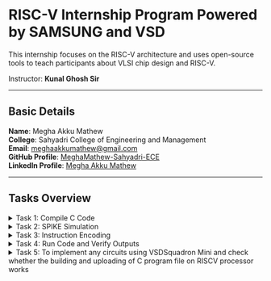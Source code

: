 # RISC-V Internship Program **Powered by SAMSUNG and VSD**

This internship focuses on the RISC-V architecture and uses open-source tools to teach participants about VLSI chip design and RISC-V.

Instructor: **Kunal Ghosh Sir**

---

## Basic Details

**Name**: Megha Akku Mathew  
**College**: Sahyadri College of Engineering and Management  
**Email**: [meghaakkumathew@gmail.com](mailto:meghaakkumathew@gmail.com)  
**GitHub Profile**: [MeghaMathew-Sahyadri-ECE](https://github.com/MeghaMathew-Sahyadri-ECE)  
**LinkedIn Profile**: [Megha Akku Mathew](https://www.linkedin.com/in/megha-akku-mathew-1545b2257/)

---

## Tasks Overview

<details>
<summary>Task 1: Compile C Code</summary>

The task involved referring to C-based and RISC-V-based lab videos and executing the process of compiling C code using GCC and the RISC-V compiler.

### C Based Lab
![output 1](https://github.com/user-attachments/assets/0c3420bd-0d41-48e8-8831-8577e1479a93)

![output 2](https://github.com/user-attachments/assets/113524fc-321d-4187-8299-47e57ba2ef7c)

![sum 1 to n code](https://github.com/user-attachments/assets/eb2920ad-7b90-4135-8542-1eaad2e3f619)

### RISC-V based lab
![1](https://github.com/user-attachments/assets/01e4329e-e5cd-4e92-83e1-e93b3f57219d)

![2](https://github.com/user-attachments/assets/4932e3a8-7fca-4b4b-804b-6a7625e22c7d)

![3](https://github.com/user-attachments/assets/2ed4f378-2609-4638-86ae-11d19a0fc36e)

![cat sum1ton c](https://github.com/user-attachments/assets/00b122a8-b1f4-4815-a81d-e2b0332974fa)

</details>

<details>
<summary>Task 2: SPIKE Simulation</summary>
  
- Performing SPIKE simulation.
- Debugging the C code in Interactive Debugging Mode using Spike.

C Code :
![C Code](https://github.com/user-attachments/assets/d425cf52-a7cc-4300-9929-9593d314a08a)

o1 object dump:
![o1 object dump](https://github.com/user-attachments/assets/8c3422b4-4d64-4637-86f9-99228504ca55)

o1 terminal 1 :
![o1 terminal 1](https://github.com/user-attachments/assets/fb5edd0e-c724-44e3-a7e1-c8366365b8b9)

o1 terminal 2 :
![o1 terminal 2](https://github.com/user-attachments/assets/5aa76eba-d4e2-41d0-a818-c5f468d2754a)

ofast object dump :
![ofast object dump](https://github.com/user-attachments/assets/6683f1be-8a55-4d8e-8c98-9d2fbe6350d8)

ofast terminal :
![ofast terminal](https://github.com/user-attachments/assets/4a2f8f44-aaba-4e2c-b35c-19b43641e2d7)


</details>

<details>
<summary>Task 3: Instruction Encoding</summary>

The goal is to identify the instruction type, decode the given instructions, and represent the exact 32-bit machine code in the desired format.


### Instruction 1: `lui a0, 0x2b`  
![Screenshot 2025-01-16 183517](https://github.com/user-attachments/assets/88e483b3-8f7f-4345-b1d9-3de21147da54)  
**Operation**: Load the upper 20 bits of an immediate (`0x2b`) into register `a0`.  
- **Opcode**: `0110111` (for `lui`)  
- **Destination Register (rd)**: `a0` → `x10` (binary: `01010`)  
- **Immediate (imm[31:12])**: `0x2b` → `0000000000101011` (binary)  
**Encoding into Machine Code**:  
imm[31:12]         | rd      | opcode --->0000000000101011  | 01010   | 0110111  
- **Binary**: `0000000000101011010100110111`  
- **Hexadecimal**: `0x002b537`  

---

### Instruction 2: `addi sp, sp, -32`  
![Screenshot 2025-01-16 184848](https://github.com/user-attachments/assets/129cff5e-fb51-4c4a-b84d-9873402b46e3)  
**Operation**: Add `-32` to the stack pointer (`sp`).  
- **Opcode**: `0010011` (for immediate arithmetic operations like `addi`)  
- **Function (funct3)**: `000` (for addition)  
- **Source Register (rs1)**: `sp` → `x2` (binary: `00010`)  
- **Destination Register (rd)**: `sp` → `x2` (binary: `00010`)  
- **Immediate (imm[11:0])**: `-32` → `1111111111100000` (12-bit two’s complement)  
**Encoding into Machine Code**:  
imm[11:0]        | rs1    | funct3 | rd      | opcode -----> 111111111110     | 00010  | 000    | 00010   | 0010011  
- **Binary**: `11111111111000010000100110011`  
- **Hexadecimal**: `0xfe010113`

---

### Instruction 3: `sd ra, 24(sp)`  
![Screenshot 2025-01-16 184929](https://github.com/user-attachments/assets/a965e099-9b5b-488a-bcae-841197513dfd)  
**Operation**: Store the value in `ra` into memory at offset `24` from `sp`.  
- **Opcode**: `0100011` (for store instructions)  
- **Function (funct3)**: `011` (for `sd`, store double-word)  
- **Source Register 1 (rs1)**: `sp` → `x2` (binary: `00010`)  
- **Source Register 2 (rs2)**: `ra` → `x1` (binary: `00001`)  
- **Immediate (imm[11:0])**:  
  - **imm[11:5]**: `0000011`  
  - **imm[4:0]**: `11000`  
**Encoding into Machine Code**:  
imm[11:5] | rs2   | rs1    | funct3 | imm[4:0] | opcode ------> 0000011   | 00001 | 00010  | 011    | 11000    | 0100011  
- **Binary**: `000001100001000100110000100011`  
- **Hexadecimal**: `0x01801323`

---

### Instruction 4: `jal ra, 10438`  
![Screenshot 2025-01-16 184953](https://github.com/user-attachments/assets/78558d34-6ddc-42cf-9de2-e81884d96629)  
**Operation**: Jump to the address 10438 and store the return address in ra.  
- **Opcode**: `1101111` (for `jal`).  
- **Destination Register (rd)**: ra is x1 (binary: `00001`).  
- **Immediate (imm[20|10:1|11|19:12])**: Immediate 10438 in binary: 001010001001110 (split into fields):  
  - imm[20]: `0`  
  - imm[10:1]: `0100010011`  
  - imm[11]: `0`  
  - imm[19:12]: `00101000`  
**Encoding into Machine Code**:  
imm[20|10:1|11|19:12] | rd      | opcode -------> 0|0100010011|0|00101000| 00001  | 1101111  
- **Binary**: `0000000100100011000101110111`  
- **Hexadecimal**: `0x370001e7`

---

### Instruction 5: `ret`  
![Screenshot 2025-01-17 135951](https://github.com/user-attachments/assets/0be2f752-044f-4a0f-a480-f889f182a3fb)  
**Operation**: Return to the calling function. This is equivalent to `jalr x0, ra, 0` in RISC-V assembly.  
- **Opcode**: `1100111` (for `jalr`)  
- **Source Register (rs1)**: `ra` → `x1` (binary: `00001`)  
- **Destination Register (rd)**: `x0` → `x0` (binary: `00000`)  
- **Immediate**: `0`  
**Encoding into Machine Code**:  
imm[11:0] | rs1    | funct3 | rd    | opcode -----> 000000000000     | 00001  | 000    | 00000  | 1100111  
- **Binary**: `00000000000000010000000001110011`  
- **Hexadecimal**: `0x00000067`

---

### Instruction 6: `bnez a5, offset`  
![Screenshot 2025-01-17 130933](https://github.com/user-attachments/assets/56cd7a16-2dd8-4367-aeb7-e27033de646f)  
**Operation**: Branch to the specified offset if the value in register `a5` is not zero.  
- **Opcode**: `1100011` (for `branch` instructions)  
- **Source Register (rs1)**: `a5` → `x15` (binary: `01111`)  
- **Function (funct3)**: `001` (for `bnez`, branch if not zero)  
- **Immediate (offset)**: Branch target address relative to PC.  
**Encoding into Machine Code**:  
imm[12|10:5] | rs2   | rs1    | funct3 | imm[4:1|11] | opcode -----> 000000000000   | 01111  | 01111 | 001    | 00000   | 1100011  
- **Binary**: `000000000000011110001000000011`  
- **Hexadecimal**: `0x000f0043`

---

### Instruction 7: `andi a5, a5, 1`  
![Screenshot 2025-01-17 130917](https://github.com/user-attachments/assets/339ebf12-6cd5-4951-b800-06262c2af782)  
**Operation**: Performs a bitwise AND on register `a5` and the immediate value `1`, storing the result back in `a5`.  
- **Opcode**: `0010011` (for immediate arithmetic operations like `andi`)  
- **Function (funct3)**: `111` (for `andi`)  
- **Immediate (imm[11:0])**: `1`  
**Encoding into Machine Code**:  
imm[11:0] | rs1   | funct3 | rd    | opcode ------> 000000000001   | 01111  | 111    | 01111  | 0010011  
- **Binary**: `0000000000010111100010000110011`  
- **Hexadecimal**: `0x001f0763`

---

### Instruction 8: `lw a5, 12(sp)`  

![Screenshot 2025-01-17 130856](https://github.com/user-attachments/assets/0fe14acc-845a-4fb3-ac0f-3ff4783099b4)

**Operation**: Load a word from memory at offset `12` from the stack pointer (`sp`) into register `a5`.  
- **Opcode**: `0000011` (for load instructions)  
- **Function (funct3)**: `010` (for `lw`, load word)  
- **Source Register (rs1)**: `sp` → `x2` (binary: `00010`)  
- **Destination Register (rd)**: `a5` → `x15` (binary: `01111`)  
- **Immediate (imm[11:0])**: `12` → `00000000001100` (binary)

**Encoding into Machine Code:**

imm[11:0] | rs1    | funct3 | rd    | opcode -----> 000000000011     | 00010  | 010    | 01111  | 0000011

- **Binary**: `00000000001100010000101110000011`  
- **Hexadecimal**: `0x0002c783`

---

### Instruction 9: `li a0, 0`  

![Screenshot 2025-01-17 131023](https://github.com/user-attachments/assets/67bb7026-1faf-4a62-b771-b5a024925cdd)

**Operation**: Load the immediate value `0` into register `a0`.  
- **Opcode**: `0010011` (for immediate arithmetic operations like `li`)  
- **Function (funct3)**: `000` (for `addi` operation)  
- **Source Register (rs1)**: `x0` (binary: `00000`)  
- **Destination Register (rd)**: `a0` → `x10` (binary: `01010`)  
- **Immediate (imm[11:0])**: `0` → `000000000000` (binary)

**Encoding into Machine Code:**

imm[11:0] | rs1    | funct3 | rd    | opcode -----> 000000000000   | 00000  | 000    | 01010  | 0010011

- **Binary**: `00000000000000000000101000010011`  
- **Hexadecimal**: `0x00000293`

---
---

### Instruction 10: `j 100ec <main+0x3c>`  

![Screenshot 2025-01-17 131055](https://github.com/user-attachments/assets/023753a6-f6d9-46dd-9d22-b87df64483b5)

**Operation**: Perform an unconditional jump to the target address `100ec`, which is `main+0x3c`.  
- **Opcode**: `1101111` (for `j` jump instructions)  
- **Immediate (imm[20|10:1|11|19:12])**:  
  - Immediate `100ec` in binary: `000001001110110100000000000000` (split into fields)  
  - imm[20]: `0`  
  - imm[10:1]: `0011101101`  
  - imm[11]: `0`  
  - imm[19:12]: `00000000`  

**Encoding into Machine Code:**

imm[20|10:1|11|19:12] | rd    | opcode -----> 0|0011101101|0|00000000| 00000  | 1101111

- **Binary**: `00000000001110110101000000001111`  
- **Hexadecimal**: `0xfe5ff06f`

---

### Instruction 11: `ld ra, 24(sp)`  

![Screenshot 2025-01-17 130958](https://github.com/user-attachments/assets/509dbb03-7570-48db-a1cc-24f15b6a4e35)

**Operation**: Load a double-word from memory at offset `24` from the stack pointer (`sp`) into register `ra`.  
- **Opcode**: `0000011` (for load instructions)  
- **Function (funct3)**: `011` (for `ld`, load double-word)  
- **Source Register (rs1)**: `sp` → `x2` (binary: `00010`)  
- **Destination Register (rd)**: `ra` → `x1` (binary: `00001`)  
- **Immediate (imm[11:0])**: `24` → `00000000011000` (binary)

**Encoding into Machine Code:**

imm[11:0] | rs1    | funct3 | rd   | opcode -----> 000000000110     | 00010  | 011    | 00001  | 0000011

- **Binary**: `00000000011000010001000110000011`  
- **Hexadecimal**: `0x01813083`

---

### Instruction 12: `auipc ra, 0x0`  

![Screenshot 2025-01-17 142008](https://github.com/user-attachments/assets/40ccf672-c70c-4142-b7f3-47f179925618)

**Operation**: Adds the program counter (`PC`) value and an immediate value `0x0`, and stores the result in `ra`.  
- **Opcode**: `0010111` (for `auipc`, add upper immediate to program counter)  
- **Destination Register (rd)**: `ra` → `x1` (binary: `00001`)  
- **Immediate (imm[31:12])**: `0x0` → `000000000000` (binary)

**Encoding into Machine Code:**

imm[31:12] | rd    | opcode -----> 000000000000   | 00001  | 0010111

- **Binary**: `00000000000000000000000101110111`  
- **Hexadecimal**: `0x00000097`

---

### Instruction 13: `jalr zero, 0x0(main-0x100b0)`  

![Screenshot 2025-01-17 142109](https://github.com/user-attachments/assets/d6a1f9eb-2671-4783-a63c-a62a69e5d490)

**Operation**: Perform a jump and link register to the address `main-0x100b0` and write the return address to `zero`.  
- **Opcode**: `1100111` (for `jalr` jump and link register)  
- **Function (funct3)**: `000` (for `jalr` with `x0` as destination)  
- **Source Register (rs1)**: `main` → `x1` (binary: `00001`)  
- **Immediate (imm[11:0])**: `0x0` → `000000000000` (binary)  

**Encoding into Machine Code:**

imm[11:0] | rs1    | funct3 | rd    | opcode -----> 000000000000   | 00001  | 000    | 00000  | 1100111

- **Binary**: `00000000000000001000000000001111`  
- **Hexadecimal**: `0x000000e7`
---

---

### Instruction 14: `jr zero # 0 <main-0x100b0>`  

![Screenshot 2025-01-17 142817](https://github.com/user-attachments/assets/7138fff3-cdcf-4d6b-a974-ffc370dd1bb0)

**Operation**: Perform a jump register to the address `main-0x100b0` and write the return address to register `zero`.  
- **Opcode**: `1100011` (for `jr` jump register)  
- **Function (funct3)**: `000` (for `jr` with `x0` as destination)  
- **Source Register (rs1)**: `main` → `x1` (binary: `00001`)  
- **Immediate (imm[11:0])**: `0x0` → `000000000000` (binary)

**Encoding into Machine Code:**

imm[11:0] | rs1    | funct3 | rd    | opcode -----> 000000000000   | 00001  | 000    | 00000  | 1100011

- **Binary**: `00000000000000001000000000000011`  
- **Hexadecimal**: `0x00000067`

---

### Instruction 15: `mv a1, a0`  

![Screenshot 2025-01-17 142801](https://github.com/user-attachments/assets/b0770975-a71a-4bd0-9552-0bb349004d35)

**Operation**: Move the value in register `a0` to register `a1`.  
- **Opcode**: `0110011` (for R-type register operations like `mv`)  
- **Function (funct3)**: `000` (for `mv` operation)  
- **Source Register (rs1)**: `a0` → `x10` (binary: `01010`)  
- **Source Register (rs2)**: `a0` → `x10` (binary: `01010`)  
- **Destination Register (rd)**: `a1` → `x11` (binary: `01011`)  
- **Function (funct7)**: `0000000` (for `mv` operation)

**Encoding into Machine Code:**

funct7 | rs2    | rs1    | funct3 | rd    | opcode -----> 0000000   | 01010  | 01010  | 000    | 01011  | 0110011

- **Binary**: `00000000010101001010100000000011`  
- **Hexadecimal**: `0x00050593`

---


</details>

<details>
<summary>Task 4: Run Code and Verify Outputs</summary>

# Task 4: RISCV Functional Simulation

This task contains the Verilog code for a simple RISCV core (`megha_rv32i.v`) and its corresponding testbench (`megha_rv32i_tb.v`). The simulation is executed using Icarus Verilog, and the waveform output is visualized in GTKWave.

## Task Objective

We will simulate the RISCV core and analyze the output waveforms for different RISCV instructions that have been hardcoded in the Verilog code. The instructions are based on the reference RISCV ISA but differ in the instruction bit patterns.

### Hardcoded Instructions:
Below are the instructions used in the reference repository compared to the standard RISCV ISA bit patterns:

![Instructions](https://github.com/user-attachments/assets/f1fc4e22-cbb4-44b8-aa57-e15a76f79145)


###To to perform functional simulation of RISCV
1. Create a new directory with your name mkdir <your_name>

2. Create two files by using touch command as megha_rv32i.v and megha_rv32i_tb.v

3. Copy the code from the reference github repo and paste it in your verilog and testbench files

![Generation n adding of code](https://github.com/user-attachments/assets/53ca8a64-c7c5-439b-8651-da1144d007ec)

![Compilation of code](https://github.com/user-attachments/assets/7d88c714-c416-4f61-b375-c61d4a915690)


Following are the differences between standard RISCV ISA and the Instruction Set given in the reference repository:

- **ADD R6, R2, R1**  
  - Standard RISCV ISA: `32'h00110333`  
  - Hardcoded ISA: `32'h02208300`
  
  ![ADD](https://github.com/user-attachments/assets/9351ac4d-832d-43fc-8f63-805ac7c8b04d)

- **SUB R7, R1, R2**  
  - Standard RISCV ISA: `32'h402083b3`  
  - Hardcoded ISA: `32'h02209380`
 
    ![SUB](https://github.com/user-attachments/assets/8d719c4f-a938-4550-bda9-bd4932c7337c)


- **AND R8, R1, R3**  
  - Standard RISCV ISA: `32'h0030f433`  
  - Hardcoded ISA: `32'h0230a400`
 
![bitwise AND](https://github.com/user-attachments/assets/c9b0135f-36f0-4c3b-b45b-12f234be4e4a)


- **OR R9, R2, R5**  
  - Standard RISCV ISA: `32'h005164b3`  
  - Hardcoded ISA: `32'h02513480`
 
![Bitwise OR](https://github.com/user-attachments/assets/6db85b83-8411-4eea-a194-e9d4ddcfa092)


- **XOR R10, R1, R4**  
  - Standard RISCV ISA: `32'h0040c533`  
  - Hardcoded ISA: `32'h0240c500`
 
![BITWISE XOR](https://github.com/user-attachments/assets/1ef0bf3e-a550-4c3d-8d19-8ac4da60ccfe)


- **SLT R1, R2, R4**  
  - Standard RISCV ISA: `32'h0045a0b3`  
  - Hardcoded ISA: `32'h02415580`

![SLT operator](https://github.com/user-attachments/assets/118a62ab-b5ab-4530-a0b9-da1b58ab61c6)


- **ADDI R12, R4, 5**  
  - Standard RISCV ISA: `32'h004120b3`  
  - Hardcoded ISA: `32'h00520600`
 
![ADDI](https://github.com/user-attachments/assets/51f27d12-990d-4829-91b5-d53fde104d34)


- **BEQ R0, R0, 15**  
  - Standard RISCV ISA: `32'h00000f63`  
  - Hardcoded ISA: `32'h00f00002`
 
![BEQ](https://github.com/user-attachments/assets/69efa0bb-832d-4c29-b357-50d7133d8b9f)


- **BNE R0, R1, 20**  
  - Standard RISCV ISA: `32'h00000163`  
  - Hardcoded ISA: `32'h02005063`
 
![BNE](https://github.com/user-attachments/assets/d10a7fbb-ac7b-4e7f-b17a-89e207fb880a)



### Simulation Output

![GTK simulation 1](https://github.com/user-attachments/assets/69f3f232-202a-4738-b1ba-71331cafbe79)

![simulation 3](https://github.com/user-attachments/assets/83af30f4-6891-4fd7-9231-edfadc65fa37)


</details>


<details>
<summary>Task 5:  To implement any circuits using VSDSquadron Mini and check whether the building and uploading of C program file on RISCV processor works</summary>
  
# Simon Says Game using VSDSquadron Mini

## Overview  
This project involves implementing a **Simon Says game** using the **VSDSquadron Mini**, a **RISC-V-based SoC development kit**. The game enhances **memory skills** by challenging the player to repeat a randomly generated LED sequence. This project showcases how **GPIO input/output** can be used to create interactive embedded systems, utilizing **push buttons for input** and **LEDs for output**, with the **sequence logic programmed in C** using **PlatformIO IDE**.  

## Components Required  
- **VSDSquadron Mini** (RISC-V Development Board)  
- **4 Push Buttons** (for user input)  
- **4 LEDs** (to display sequences)  
- **1 Buzzer** (for incorrect input feedback)  
- **Breadboard**  
- **Jumper Wires**  
- **VS Code + PlatformIO IDE**  

## Hardware Connections  

| Component | GPIO Pin | Mode |
|-----------|---------|------|
| Button 1 | GPIO Pin D1 | Input (Pull-Up) |
| Button 2 | GPIO Pin D2 | Input (Pull-Up) |
| Button 3 | GPIO Pin D3 | Input (Pull-Up) |
| Button 4 | GPIO Pin D4 | Input (Pull-Up) |
| LED 1 | GPIO Pin C1 | Output |
| LED 2 | GPIO Pin C2 | Output |
| LED 3 | GPIO Pin C3 | Output |
| LED 4 | GPIO Pin C4 | Output |
| Buzzer | GPIO Pin C5 | Output |

## Circuit Diagram

![Circuit Diagram](https://github.com/user-attachments/assets/9959b135-208e-4afa-9c29-1f7e4575038f)

## Game Logic  
1. **Generate a random LED sequence** (length: 4 steps initially).  
2. **Show the sequence to the player** by blinking LEDs.  
3. **Player presses the buttons** to repeat the sequence.  
4. **Game checks the input:**  
   - If **correct**, sequence **all LEDS GLOW** subtly.  
   - If **wrong**, the buzzer sounds, LEDs flash to indicate failure, and the game **restarts**.  

## How to Program?  
  
```cpp
#include <Arduino.h>

#define SEQUENCE_LENGTH 4  // Length of the game sequence
#define BUZZER_PIN PC5      


const int ledPins[] = {PC1, PC2, PC3, PC4};

const int buttonPins[] = {PD1, PD2, PD3, PD4};


int game_sequence[SEQUENCE_LENGTH];

// Function to generate a random sequence
void generate_sequence() {
    for (int i = 0; i < SEQUENCE_LENGTH; i++) {
        game_sequence[i] = random(0, 4); 
    }
}

// Function to display the sequence using LEDs
void show_sequence() {
    for (int i = 0; i < SEQUENCE_LENGTH; i++) {
        digitalWrite(ledPins[game_sequence[i]], HIGH);
        delay(500);
        digitalWrite(ledPins[game_sequence[i]], LOW);
        delay(250);
    }
}

// Function to get player's button press with debouncing
int get_player_input() {
    while (true) {
        for (int i = 0; i < 4; i++) {
            if (digitalRead(buttonPins[i]) == LOW) { 
                delay(50); 
                while (digitalRead(buttonPins[i]) == LOW); 
                return i;
            }
        }
    }
}

// Function for success feedback (All LEDs blink slowly)
void feedback_success() {
    for (int i = 0; i < 3; i++) {
        for (int j = 0; j < 4; j++) digitalWrite(ledPins[j], HIGH);
        delay(300);
        for (int j = 0; j < 4; j++) digitalWrite(ledPins[j], LOW);
        delay(300);
    }
}

// Function for failure feedback (All LEDs blink fast & buzzer rings)
void feedback_failure() {
    for (int i = 0; i < 3; i++) {
        for (int j = 0; j < 4; j++) digitalWrite(ledPins[j], HIGH);
        digitalWrite(BUZZER_PIN, HIGH); // Turn buzzer ON
        delay(100);
        for (int j = 0; j < 4; j++) digitalWrite(ledPins[j], LOW);
        digitalWrite(BUZZER_PIN, LOW);  // Turn buzzer OFF
        delay(100);
    }
}

void setup() {
    Serial.begin(115200);
    randomSeed(analogRead(A0)); // Uses an unused analog pin for randomness

    // Configure LED pins as Output
    for (int i = 0; i < 4; i++) {
        pinMode(ledPins[i], OUTPUT);
        digitalWrite(ledPins[i], LOW);
    }

    // Configure Button pins as Input with Pull-Up
    for (int i = 0; i < 4; i++) {
        pinMode(buttonPins[i], INPUT_PULLUP);
    }

    // Configure Buzzer pin as Output
    pinMode(BUZZER_PIN, OUTPUT);
    digitalWrite(BUZZER_PIN, LOW);
}

void loop() {
    generate_sequence();
    show_sequence();

    bool correct = true;

    for (int i = 0; i < SEQUENCE_LENGTH; i++) {
        int player_input = get_player_input();

        // Light up the LED corresponding to the player's button press
        digitalWrite(ledPins[player_input], HIGH);
        delay(300);
        digitalWrite(ledPins[player_input], LOW);
        delay(200);

        // Check if input matches the sequence
        if (player_input != game_sequence[i]) {
            correct = false;
            break;
        }
    }

    // Show feedback based on correctness
    if (correct) {
        feedback_success();
    } else {
        feedback_failure();
    }

    delay(2000); // Pause before restarting the game
}

```

## How to Run?  
1. **Install VS Code & PlatformIO IDE**  
2. **Set up PlatformIO environment**  
3. **Connect VSDSquadron Mini via USB**  
4. **Upload the Code using PlatformIO**  

## Conclusion  
This project demonstrates how the **VSDSquadron Mini RISC-V board** can be used to create an interactive **Simon Says** game using **GPIO input/output, random number generation, and digital logic**.  


</details>


